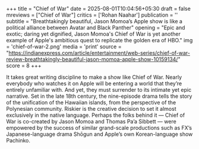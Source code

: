 +++
title = "Chief of War"
date = 2025-08-01T10:04:56+05:30
draft = false
mreviews = ["Chief of War"]
critics = ['Rohan Naahar']
publication = ''
subtitle = "Breathtakingly beautiful, Jason Momoa’s Apple show is like a political alliance between Avatar and Black Panther"
opening = "Epic and exotic; daring yet dignified, Jason Momoa's Chief of War is yet another example of Apple's ambitious quest to replicate the golden era of HBO."
img = 'chief-of-war-2.png'
media = 'print'
source = "https://indianexpress.com/article/entertainment/web-series/chief-of-war-review-breathtakingly-beautiful-jason-momoa-apple-show-10159134/"
score = 8
+++

It takes great writing discipline to make a show like Chief of War. Nearly everybody who watches it on Apple will be entering a world that they’re entirely unfamiliar with. And yet, they must surrender to its intimate yet epic narrative. Set in the late 18th century, the nine-episode drama tells the story of the unification of the Hawaiian islands, from the perspective of the Polynesian community. Riskier is the creative decision to set it almost exclusively in the native language. Perhaps the folks behind it — Chief of War is co-created by Jason Momoa and Thomas Pa’a Sibbett — were empowered by the success of similar grand-scale productions such as FX’s Japanese-language drama Shōgun and Apple’s own Korean-language show Pachinko.
